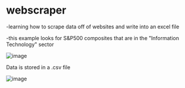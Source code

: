 # webscraper

-learning how to scrape data off of websites and write into an excel file

-this example looks for S&P500 composites that are in the "Information Technology" sector

![image](https://user-images.githubusercontent.com/29962408/35184033-e3553466-fdbd-11e7-92ba-6ebb755b426f.png)

Data is stored in a .csv file



![image](https://user-images.githubusercontent.com/29962408/35184036-0f5c338e-fdbe-11e7-8a66-d1ad1b832376.png)

